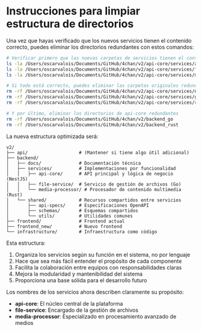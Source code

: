# Instrucciones para limpiar estructura de directorios

Una vez que hayas verificado que los nuevos servicios tienen el contenido correcto, puedes eliminar los directorios redundantes con estos comandos:

```bash
# Verificar primero que las nuevas carpetas de servicios tienen el contenido correcto
ls -la /Users/oscarvalois/Documents/GitHub/4chan/v2/api-core/services/api-core/
ls -la /Users/oscarvalois/Documents/GitHub/4chan/v2/api-core/services/file-service/
ls -la /Users/oscarvalois/Documents/GitHub/4chan/v2/api-core/services/media-processor/

# Si todo está correcto, puedes eliminar las carpetas originales redundantes
rm -rf /Users/oscarvalois/Documents/GitHub/4chan/v2/api-core/services/nodejs
rm -rf /Users/oscarvalois/Documents/GitHub/4chan/v2/api-core/services/go
rm -rf /Users/oscarvalois/Documents/GitHub/4chan/v2/api-core/services/rust

# Y por último, eliminar los directorios de api-core redundantes
rm -rf /Users/oscarvalois/Documents/GitHub/4chan/v2/backend_go
rm -rf /Users/oscarvalois/Documents/GitHub/4chan/v2/backend_rust
```

La nueva estructura optimizada será:

```
v2/
├── api/                   # (Mantener si tiene algo útil adicional)
├── backend/
│   ├── docs/              # Documentación técnica
│   ├── services/          # Implementaciones por funcionalidad
│   │   ├── api-core/      # API principal y lógica de negocio (NestJS)
│   │   ├── file-service/  # Servicio de gestión de archivos (Go)
│   │   └── media-processor/ # Procesador de contenido multimedia (Rust)
│   └── shared/            # Recursos compartidos entre servicios
│       ├── api-specs/     # Especificaciones OpenAPI
│       ├── schemas/       # Esquemas compartidos
│       └── utils/         # Utilidades comunes
├── frontend/              # Frontend actual
├── frontend_new/          # Nuevo frontend
└── infrastructure/        # Infraestructura como código
```

Esta estructura:

1. Organiza los servicios según su función en el sistema, no por lenguaje
2. Hace que sea más fácil entender el propósito de cada componente
3. Facilita la colaboración entre equipos con responsabilidades claras
4. Mejora la modularidad y mantenibilidad del sistema
5. Proporciona una base sólida para el desarrollo futuro

Los nombres de los servicios ahora describen claramente su propósito:

- **api-core**: El núcleo central de la plataforma
- **file-service**: Encargado de la gestión de archivos
- **media-processor**: Especializado en procesamiento avanzado de medios